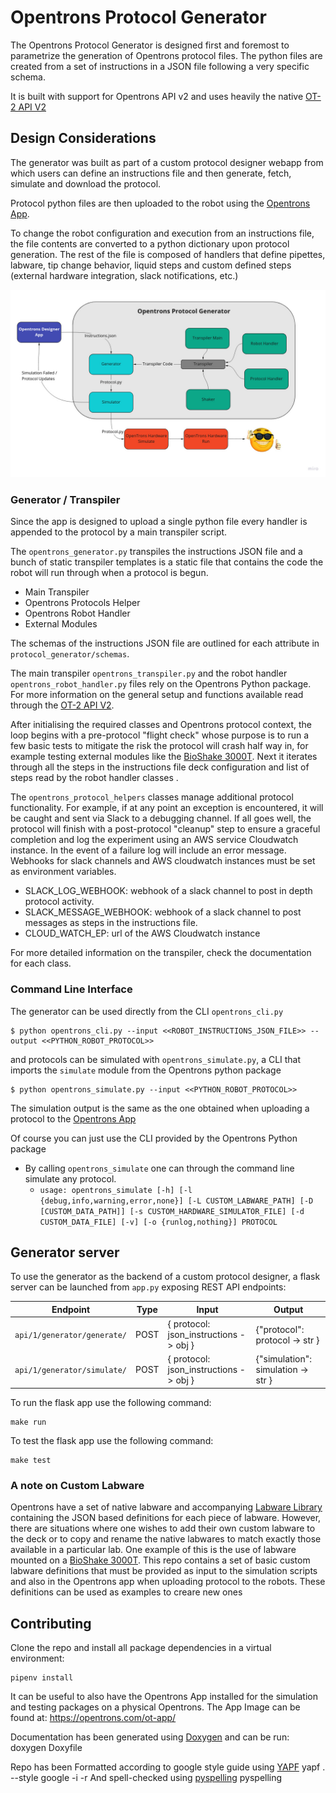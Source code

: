 # Opentrons Protocol Generator

The Opentrons Protocol Generator is designed first and foremost to parametrize the generation
of Opentrons protocol files. The python files are created from a set of instructions in a JSON file
following a very specific schema.

It is built with support for Opentrons API v2 and uses heavily the native 
[OT-2 API V2](https://docs.opentrons.com/v2/#)

## Design Considerations

The generator was built as part of a custom protocol designer webapp from which users can define
an instructions file and then generate, fetch, simulate and download the protocol.

Protocol python files are then uploaded to the robot using the [Opentrons App](https://https://opentrons.com/ot-app/).

To change the robot configuration and execution from an instructions file, the file contents are converted
to a python dictionary upon protocol generation.  The rest of the file is composed of handlers that 
define pipettes, labware, tip change behavior, liquid steps and custom defined steps (external 
hardware integration, slack notifications, etc.)

![High Level System Design](./docs/files/OPG_High_Level_Architecture.jpg)

### Generator / Transpiler

Since the app is designed to upload a single python file  every handler is appended to the protocol by a main transpiler script.

The `opentrons_generator.py` transpiles the instructions JSON file and a bunch of static transpiler templates is a static file that contains the code the robot will run through when a protocol is begun. 
* Main Transpiler
* Opentrons Protocols Helper
* Opentrons Robot Handler
* External Modules

The schemas of the instructions JSON file are outlined for each attribute  in `protocol_generator/schemas`.

The main transpiler `opentrons_transpiler.py`  and the robot handler `opentrons_robot_handler.py` files rely on the Opentrons Python package. For more information on the general setup
and functions available read through the [OT-2 API V2](https://docs.opentrons.com/v2/#).

After initialising the required classes and Opentrons protocol context, the loop begins with a pre-protocol "flight check"
whose purpose is to run a few basic tests to mitigate the risk the protocol will crash half way in, for example testing
external modules like the [BioShake 3000T](https://www.qinstruments.com/automation/bioshake-3000-t/). Next it iterates through all the steps in
the instructions file deck configuration and list of steps read by the robot handler classes . 

The `opentrons_protocol_helpers` classes manage additional protocol functionality. For example, if at any point an
exception is encountered, it will be caught and sent via Slack to a debugging channel.
If all goes well, the protocol will finish with a post-protocol "cleanup" step to ensure a graceful completion and log 
the experiment using an AWS service Cloudwatch instance. In the event of a failure log will include an error message.
Webhooks for slack channels and AWS cloudwatch instances must be set as environment variables. 

* SLACK_LOG_WEBHOOK: webhook of a slack channel to post in depth protocol activity.
* SLACK_MESSAGE_WEBHOOK: webhook of a slack channel to post messages as steps in the instructions file.
* CLOUD_WATCH_EP:  url of the AWS Cloudwatch instance

For more detailed information on the transpiler, check the documentation for each class.

### Command Line Interface 

The generator can be used directly from the CLI `opentrons_cli.py` 

```
$ python opentrons_cli.py --input <<ROBOT_INSTRUCTIONS_JSON_FILE>> --output <<PYTHON_ROBOT_PROTOCOL>>
```

and protocols can be simulated with `opentrons_simulate.py`, a CLI that imports the `simulate` module from the Opentrons
python package

```
$ python opentrons_simulate.py --input <<PYTHON_ROBOT_PROTOCOL>>
```

The simulation output is the same as the one obtained when uploading a protocol to the  [Opentrons App](https://opentrons.com/ot-app/)

Of course you can just use the CLI provided by the Opentrons Python package
  - By calling `opentrons_simulate` one can through the command line simulate any protocol.
    - `usage: opentrons_simulate [-h] [-l {debug,info,warning,error,none}] [-L CUSTOM_LABWARE_PATH] [-D [CUSTOM_DATA_PATH]] [-s CUSTOM_HARDWARE_SIMULATOR_FILE] [-d CUSTOM_DATA_FILE] [-v] [-o {runlog,nothing}] PROTOCOL`

    
## Generator server

To use the generator as the backend of a custom protocol designer, a flask server can be launched from `app.py` exposing
 REST API endpoints:  


| Endpoint  | Type  |  Input |  Output |
|---| ---  | --- | --- |
| `api/1/generator/generate/`  |  POST  |  { protocol: json_instructions -> obj } |  {"protocol": protocol -> str } |
| `api/1/generator/simulate/`  |  POST  |  { protocol: json_instructions -> obj } |  {"simulation": simulation -> str } |

To run the flask app use the following command:

    make run

To test the flask app use the following command:

    make test

### A note on Custom Labware

Opentrons have a set of native labware and accompanying [Labware Library](https://labware.opentrons.com/) containing the
JSON based definitions for each piece of labware. However, there are situations where one wishes to add their own custom 
labware to the deck or to copy and rename the native labwares to match exactly those available in a particular lab.
One example of this is the use of labware mounted on a [BioShake 3000T](https://www.qinstruments.com/automation/bioshake-3000-t/).
This repo contains a set of basic custom labware definitions that must be provided as input to the simulation scripts and
also in the Opentrons app when uploading protocol to the robots.
These definitions can be used as examples to creare new ones


## Contributing

Clone the repo and install all package dependencies in a virtual environment:

    pipenv install

It can be useful to also have the Opentrons App installed for the simulation and testing packages on a physical Opentrons. The App Image can be found at:
    https://opentrons.com/ot-app/

Documentation has been generated using [Doxygen](https://www.doxygen.nl/download.html) and can be run:
    doxygen Doxyfile


Repo has been Formatted according to google style guide using [YAPF](https://github.com/google/yapf)
     yapf . --style google -i -r
And spell-checked using [pyspelling](https://facelessuser.github.io/pyspelling/)
    pyspelling